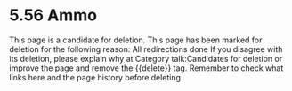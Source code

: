 # 5.56 Ammo

This page is a candidate for deletion.
This page has been marked for deletion for the following reason: All redirections done
If you disagree with its deletion, please explain why at Category talk:Candidates for deletion or improve the page and remove the {{delete}} tag.
Remember to check what links here and the page history before deleting.
